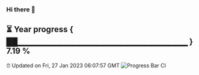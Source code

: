 ### Hi there 👋
⏳ Year progress { ██▁▁▁▁▁▁▁▁▁▁▁▁▁▁▁▁▁▁▁▁▁▁▁▁▁▁▁▁ } 7.19 %
---
⏰ Updated on Fri, 27 Jan 2023 06:07:57 GMT
![Progress Bar CI](https://github.com/Moyi321/Moyi321/workflows/Progress%20Bar%20CI/badge.svg)
